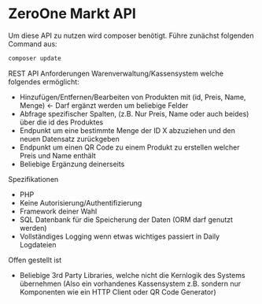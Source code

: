 # ZeroOne Markt API


Um diese API zu nutzen wird composer benötigt.
Führe zunächst folgenden Command aus:


```sh
composer update
```


REST API 
Anforderungen
Warenverwaltung/Kassensystem welche folgendes ermöglicht:

- Hinzufügen/Entfernen/Bearbeiten von Produkten mit (id, Preis, Name, Menge) <- Darf ergänzt werden um beliebige Felder
- Abfrage spezifischer Spalten, (z.B. Nur Preis, Name oder auch beides) über die id des Produktes
- Endpunkt um eine bestimmte Menge der ID X abzuziehen und den neuen Datensatz zurückgeben
- Endpunkt um einen QR Code zu einem Produkt zu erstellen welcher Preis und Name enthält
- Beliebige Ergänzung deinerseits

Spezifikationen
- PHP
- Keine Autorisierung/Authentifizierung
- Framework deiner Wahl
- SQL Datenbank für die Speicherung der Daten (ORM darf genutzt werden)
- Vollständiges Logging wenn etwas wichtiges passiert in Daily Logdateien

Offen gestellt ist
- Beliebige 3rd Party Libraries, welche nicht die Kernlogik des Systems übernehmen (Also ein vorhandenes Kassensystem z.B. sondern nur Komponenten wie ein HTTP Client oder QR Code Generator)

